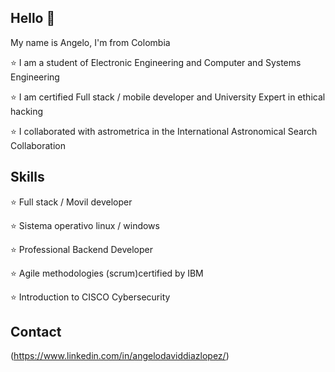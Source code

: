 ## Hello :wave:

My name is Angelo, I'm from Colombia 

:star: I am a student of Electronic Engineering and Computer and Systems Engineering

:star: I am certified Full stack / mobile developer and University Expert in ethical hacking

:star: I collaborated with astrometrica in the International Astronomical Search Collaboration

## Skills

:star: Full stack / Movil developer 

:star: Sistema operativo linux / windows

:star: Professional Backend Developer

:star: Agile methodologies (scrum)certified by IBM

:star: Introduction to CISCO Cybersecurity



## Contact

(https://www.linkedin.com/in/angelodaviddiazlopez/)
